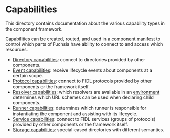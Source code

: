 # Capabilities

This directory contains documentation about the various capability types in the
component framework.

Capabilities can be created, routed, and used in a [component
manifest](../component_manifests.md) to control which parts of Fuchsia have
ability to connect to and access which resources.

- [Directory capabilities](directory.md): connect to directories provided by
  other components.
- [Event capabilities](event.md): receive lifecycle events about components at
  a certain scope.
- [Protocol capabilities](protocol.md): connect to FIDL protocols provided by
  other components or the framework itself.
- [Resolver capabilities](resolvers.md): which resolvers are available in an
  [environment](../environments.md) determines which URL schemes can be used
  when declaring child components.
- [Runner capabilities](runners.md): determines which runner is responsible
  for instantiating the component and assisting with its lifecycle.
- [Service capabilities](service.md): connect to FIDL services (groups of
  protocols) provided by other components or the framework itself.
- [Storage capabilities](storage.md): special-cased directories with different
  semantics.
